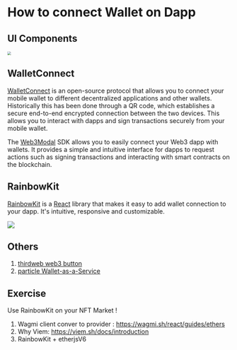# How to connect Wallet on Dapp 


## UI Components

<img src="https://www.mtpelerin.com/images/walletconnect-illustration.png" style="zoom:50%;" />

## WalletConnect

[WalletConnect](https://docs.walletconnect.com/getting-started) is an open-source protocol that allows you to connect your mobile wallet to different decentralized applications and other wallets. Historically this has been done through a QR code, which establishes a secure end-to-end encrypted connection between the two devices. This allows you to interact with dapps and sign transactions securely from your mobile wallet.

The [Web3Modal](https://docs.walletconnect.com/web3modal/about) SDK allows you to easily connect your Web3 dapp with wallets. It provides a simple and intuitive interface for dapps to request actions such as signing transactions and interacting with smart contracts on the blockchain.



## RainbowKit

[RainbowKit](https://www.rainbowkit.com/) is a [React](https://reactjs.org/) library that makes it easy to add wallet connection to your dapp. It's intuitive, responsive and customizable.

![](https://img.learnblockchain.cn/learn/CleanShot%202024-01-30%20at%2011.35.22%402x.png)



## Others

1. [thirdweb web3 button](https://portal.thirdweb.com/wallets)
2. [particle Wallet-as-a-Service](https://particle.network/wallet-introduction.html)

## Exercise

Use RainbowKit on your NFT Market !  

1. Wagmi client conver to provider : https://wagmi.sh/react/guides/ethers 
2. Why Viem: https://viem.sh/docs/introduction
3. RainbowKit + etherjsV6
